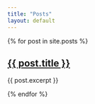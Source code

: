 ```yaml
---
title: "Posts"
layout: default
---
```

{% for post in site.posts %}
<h2><a href="{{ post.url }}">{{ post.title }}</a></h2>
{{ post.excerpt }}

{% endfor %}
